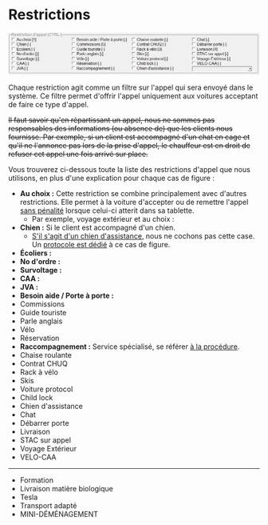 # Restrictions

![restrictions](../images/fraxion-restrictions.png)

Chaque restriction agit comme un filtre sur l'appel qui sera envoyé dans le système. Ce filtre permet d'offrir l'appel uniquement aux voitures acceptant de faire ce type d'appel.

~~Il faut savoir qu'en répartissant un appel, nous ne sommes pas responsables des informations (ou absence de) que les clients nous fournisse. Par exemple, si un client est accompagné d'un chat en cage et qu'il ne l'annonce pas lors de la prise d'appel, le chauffeur est en droit de refuser cet appel une fois arrivé sur place.~~

Vous trouverez ci-dessous toute la liste des restrictions d'appel que nous utilisons, en plus d'une explication pour chaque cas de figure :

-   **Au choix :** Cette restriction se combine principalement avec d'autres restrictions. Elle permet à la voiture d'accepter ou de remettre l'appel <ins>sans pénalité</ins> lorsque celui-ci atterit dans sa tablette.
    -   Par exemple, voyage extérieur et au choix :
-   **Chien :** Si le client est accompagné d'un chien.
    -   <ins>S'il s'agit d'un chien d'assistance</ins>, nous ne cochons pas cette case. Un [protocole est dédié](#todo) à ce cas de figure.
-   **Écoliers :**
-   **No d'ordre :**
-   **Survoltage :**
-   **CAA :**
-   **JVA :**
-   **Besoin aide / Porte à porte :**
-   Commissions
-   Guide touriste
-   Parle anglais
-   Vélo
-   Réservation
-   **Raccompagnement :** Service spécialisé, se référer [à la procédure](#todo).
-   Chaise roulante
-   Contrat CHUQ
-   Rack à vélo
-   Skis
-   Voiture protocol
-   Child lock
-   Chien d'assistance
-   Chat
-   Débarrer porte
-   Livraison
-   STAC sur appel
-   Voyage Extérieur
-   VELO-CAA

---

-   Formation
-   Livraison matière biologique
-   Tesla
-   Transport adapté
-   MINI-DÉMÉNAGEMENT
